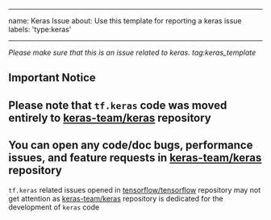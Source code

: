 --------------------------------------------------------------------------------

name: Keras Issue about: Use this template for reporting a keras issue labels:
'type:keras'

--------------------------------------------------------------------------------

<em>Please make sure that this is an issue related to keras.
tag:keras_template</em>

## **Important Notice**

## Please note that `tf.keras` code was moved entirely to [keras-team/keras](https://github.com/keras-team/keras) repository

## You can open any code/doc bugs, performance issues, and feature requests in [keras-team/keras](https://github.com/keras-team/keras/issues) repository

`tf.keras` related issues opened in
[tensorflow/tensorflow](https://github.com/tensorflow/tensorflow) repository may
not get attention as [keras-team/keras](https://github.com/keras-team/keras)
repository is dedicated for the development of `keras` code
